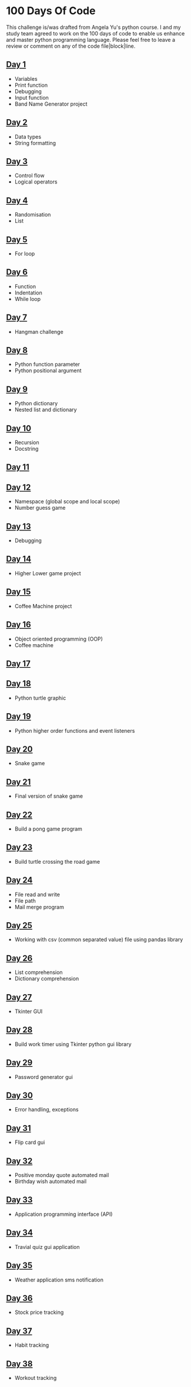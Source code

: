 # 100 Days Of Code

This challenge is/was drafted from Angela Yu's python course.
I and my study team agreed to work on the 100 days of code to enable us enhance and master python programming language. Please feel free to leave a review or comment on any of the code file|block|line.

## [Day 1](https://github.com/triplee12/100daysofcode/tree/main/day_1)

- Variables
- Print function
- Debugging
- Input function
- Band Name Generator project

## [Day 2](https://github.com/triplee12/100daysofcode/tree/main/day_2)

- Data types
- String formatting

## [Day 3](https://github.com/triplee12/100daysofcode/tree/main/day_3)

- Control flow
- Logical operators

## [Day 4](https://github.com/triplee12/100daysofcode/tree/main/day_4)

- Randomisation
- List

## [Day 5](https://github.com/triplee12/100daysofcode/tree/main/day_5)

- For loop

## [Day 6](https://github.com/triplee12/100daysofcode/tree/main/day_6)

- Function
- Indentation
- While loop

## [Day 7](https://github.com/triplee12/100daysofcode/tree/main/day_7)

- Hangman challenge

## [Day 8](https://github.com/triplee12/100daysofcode/tree/main/day_8)

- Python function parameter
- Python positional argument

## [Day 9](https://github.com/triplee12/100daysofcode/tree/main/day_9)

- Python dictionary
- Nested list and dictionary

## [Day 10](https://github.com/triplee12/100daysofcode/tree/main/day_10)

- Recursion
- Docstring

## [Day 11](https://github.com/triplee12/100daysofcode/tree/main/day_11)

## [Day 12](https://github.com/triplee12/100daysofcode/tree/main/day_12)

- Namespace (global scope and local scope)
- Number guess game

## [Day 13](https://github.com/triplee12/100daysofcode/tree/main/day_13)

- Debugging

## [Day 14](https://github.com/triplee12/100daysofcode/tree/main/day_14)

- Higher Lower game project

## [Day 15](https://github.com/triplee12/100daysofcode/tree/main/day_15)

- Coffee Machine project

## [Day 16](https://github.com/triplee12/100daysofcode/tree/main/day_16)

- Object oriented programming (OOP)
- Coffee machine

## [Day 17](#https://github.com/triplee12/100daysofcode/tree/main/day_17)

## [Day 18](https://github.com/triplee12/100daysofcode/tree/main/day_18)

- Python turtle graphic

## [Day 19](https://github.com/triplee12/100daysofcode/tree/main/day_19)

- Python higher order functions and event listeners

## [Day 20](https://github.com/triplee12/100daysofcode/tree/main/day_20)

- Snake game

## [Day 21](https://github.com/triplee12/100daysofcode/tree/main/day_21)

- Final version of snake game

## [Day 22](https://github.com/triplee12/100daysofcode/tree/main/day_22)

- Build a pong game program

## [Day 23](https://github.com/triplee12/100daysofcode/tree/main/day_23)

- Build turtle crossing the road game

## [Day 24](https://github.com/triplee12/100daysofcode/tree/main/day_24)

- File read and write
- File path
- Mail merge program

## [Day 25](https://github.com/triplee12/100daysofcode/tree/main/day_25)

- Working with csv (common separated value) file using pandas library

## [Day 26](https://github.com/triplee12/100daysofcode/tree/main/day_26)

- List comprehension
- Dictionary comprehension

## [Day 27](https://github.com/triplee12/100daysofcode/tree/main/day_27)

- Tkinter GUI

## [Day 28](https://github.com/triplee12/100daysofcode/tree/main/day_28)

- Build work timer using Tkinter python gui library

## [Day 29](https://github.com/triplee12/100daysofcode/tree/main/day_29)

- Password generator gui

## [Day 30](https://github.com/triplee12/100daysofcode/tree/main/day_30)

- Error handling, exceptions

## [Day 31](https://github.com/triplee12/100daysofcode/tree/main/day_31)

- Flip card gui

## [Day 32](https://github.com/triplee12/100daysofcode/tree/main/day_32)

- Positive monday quote automated mail
- Birthday wish automated mail

## [Day 33](https://github.com/triplee12/100daysofcode/tree/main/day_33)

- Application programming interface (API)

## [Day 34](https://github.com/triplee12/100daysofcode/tree/main/day_34)

- Travial quiz gui application

## [Day 35](https://github.com/triplee12/100daysofcode/tree/main/day_35)

- Weather application sms notification

## [Day 36](https://github.com/triplee12/100daysofcode/tree/main/day_36)

- Stock price tracking

## [Day 37](https://github.com/triplee12/100daysofcode/tree/main/day_37)

- Habit tracking

## [Day 38](https://github.com/triplee12/100daysofcode/tree/main/day_38)

- Workout tracking
